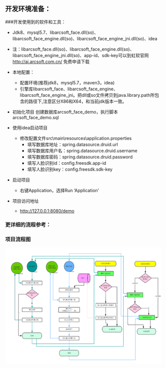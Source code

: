 

## 开发环境准备：
###开发使用到的软件和工具：
* Jdk8、mysql5.7、libarcsoft_face.dll(so)、libarcsoft_face_engine.dll(so)、libarcsoft_face_engine_jni.dll(so)、idea
* 注：libarcsoft_face.dll(so)、libarcsoft_face_engine.dll(so)、libarcsoft_face_engine_jni.dll(so)、app-id、sdk-key可以到虹软官网 http://ai.arcsoft.com.cn/ 免费申请下载


* 本地配置：
	* 配置环境(推荐jdk8，mysql5.7，maven3，idea)
    * 引擎库libarcsoft_face、libarcsoft_face_engine、libarcsoft_face_engine_jni。把dll或so文件拷贝到java.library.path所包含的路径下,注意区分X86和X64，和当前jdk版本一致。
  
* 初始化项目
创建数据库arcsoft_face_demo，执行脚本arcsoft_face_demo.sql

* 使用idea启动项目
    * 修改配置文件src\main\resources\application.properties
        * 填写数据库地址：spring.datasource.druid.url
        * 填写数据库用户名：spring.datasource.druid.username
        * 填写数据库密码：spring.datasource.druid.password
        * 填写人脸识别id：config.freesdk.app-id
        * 填写人脸识别key：config.freesdk.sdk-key

 
* 启动项目
    * 右键Application，选择Run ‘Application’
 

* 项目访问地址
    * http://127.0.0.1:8080/demo

### 更详细的流程参考：

### 项目流程图
 ![](人脸流程.png)

